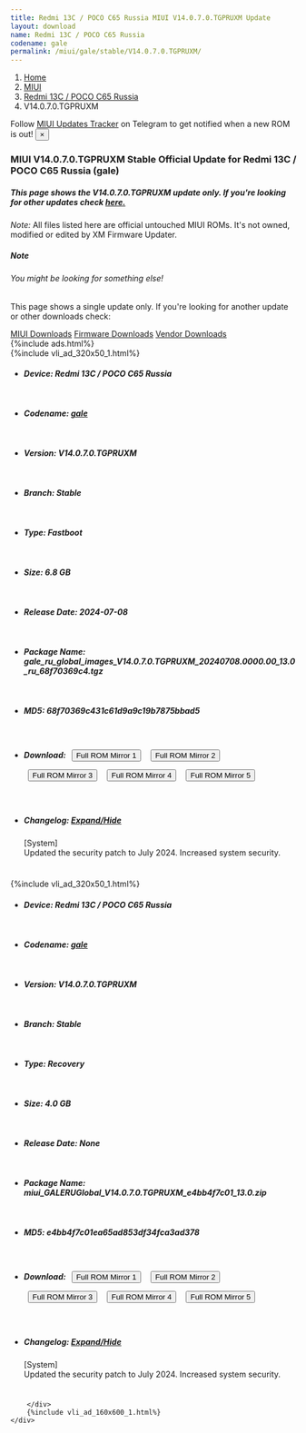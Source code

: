 ```yaml
---
title: Redmi 13C / POCO C65 Russia MIUI V14.0.7.0.TGPRUXM Update
layout: download
name: Redmi 13C / POCO C65 Russia
codename: gale
permalink: /miui/gale/stable/V14.0.7.0.TGPRUXM/
---
```

<nav aria-label="breadcrumb">
    <ol class="breadcrumb">
        <li class="breadcrumb-item"><a href="/">Home</a></li>
        <li class="breadcrumb-item"><a href="/miui/">MIUI</a></li>
        <li class="breadcrumb-item"><a href="/miui/gale/">Redmi 13C / POCO C65 Russia</a></li>
        <li class="breadcrumb-item active" aria-current="page">V14.0.7.0.TGPRUXM</li>
    </ol>
</nav>
<div class="alert alert-primary alert-dismissible fade show" role="alert">
    Follow <a href="https://t.me/MIUIUpdatesTracker" class="alert-link">MIUI Updates Tracker</a> on Telegram to get
    notified when a new ROM is out!
    <button type="button" class="close" data-dismiss="alert" aria-label="Close">
        <span aria-hidden="true">&times;</span>
    </button>
</div>
<div class="col-12 mx-auto">
    <h3 class="title bg-light p-2 rounded">MIUI V14.0.7.0.TGPRUXM Stable Official Update for Redmi 13C / POCO C65 Russia (gale)</h3>
    <h5>This page shows the V14.0.7.0.TGPRUXM update only. If you're looking for other updates check
        <a href="/miui/gale/">here.</a></h5>
    <p><i>Note: </i>All files listed here are official untouched MIUI ROMs.
        It's not owned, modified or edited by XM Firmware Updater.</p>
    <div class="card">
        <div class="card-body">
            <h5 class="card-title">Note</h5>
            <h6 class="card-subtitle mb-2 text-muted">You might be looking for something else!</h6>
            <p class="card-text">This page shows a single update only.
                If you're looking for another update or other downloads check:</p>
            <a href="/miui/" class="card-link">MIUI Downloads</a>
            <a href="/firmware/" class="card-link">Firmware Downloads</a>
            <a href="/vendor/" class="card-link">Vendor Downloads</a>
        </div>
    </div>
    {%include ads.html%}
    <div class="row justify-content-center">
        <div class="col-10" id="downloads">
                    <div class="card card-body">
            {%include vli_ad_320x50_1.html%}
            <ul class="list-unstyled">
                <li style="padding-bottom: 10px;">
                    <h5><b>Device: </b>Redmi 13C / POCO C65 Russia</h5>
                </li>
                <li style="padding-bottom: 10px;">
                    <h5><b>Codename: </b> <a href="/miui/gale/" target="_blank">gale</a> </h5>
                </li>
                <li style="padding-bottom: 10px;">
                    <h5><b>Version: </b>V14.0.7.0.TGPRUXM</h5>
                </li>
                <li style="padding-bottom: 10px;">
                    <h5><b>Branch: </b>Stable</h5>
                </li>
                <li style="padding-bottom: 10px;">
                    <h5><b>Type: </b>Fastboot</h5>
                </li>
                <li style="padding-bottom: 10px;">
                    <h5><b>Size: </b>6.8 GB</h5>
                </li>
                <li style="padding-bottom: 10px;">
                    <h5><b>Release Date: </b>2024-07-08</h5>
                </li>
                <li style="padding-bottom: 10px;">
                    <h5><b>Package Name: </b><span id="filename" class="text-dark">gale_ru_global_images_V14.0.7.0.TGPRUXM_20240708.0000.00_13.0_ru_68f70369c4.tgz</span></h5>
                </li>
                <li style="padding-bottom: 10px;">
                    <h5><b>MD5: </b><span id="md5" class="text-muted">68f70369c431c61d9a9c19b7875bbad5</span></h5>
                </li>
                <li style="padding-bottom: 10px;">
                    <h5><b>Download: </b> <button type="button" id="download" class="btn btn-primary" style="margin: 7px;" onclick="window.open('https://cdnorg.d.miui.com/V14.0.7.0.TGPRUXM/gale_ru_global_images_V14.0.7.0.TGPRUXM_20240708.0000.00_13.0_ru_68f70369c4.tgz', '_blank');"><i class="fa fa-download"></i> Full ROM Mirror 1</button> <button type="button" id="download" class="btn btn-primary" style="margin: 7px;" onclick="window.open('https://bkt-sgp-miui-ota-update-alisgp.oss-ap-southeast-1.aliyuncs.com/V14.0.7.0.TGPRUXM/gale_ru_global_images_V14.0.7.0.TGPRUXM_20240708.0000.00_13.0_ru_68f70369c4.tgz', '_blank');"><i class="fa fa-download"></i> Full ROM Mirror 2</button> <button type="button" id="download" class="btn btn-primary" style="margin: 7px;" onclick="window.open('https://bn.d.miui.com/V14.0.7.0.TGPRUXM/gale_ru_global_images_V14.0.7.0.TGPRUXM_20240708.0000.00_13.0_ru_68f70369c4.tgz', '_blank');"><i class="fa fa-download"></i> Full ROM Mirror 3</button> <button type="button" id="download" class="btn btn-primary" style="margin: 7px;" onclick="window.open('https://bigota.d.miui.com/V14.0.7.0.TGPRUXM/gale_ru_global_images_V14.0.7.0.TGPRUXM_20240708.0000.00_13.0_ru_68f70369c4.tgz', '_blank');"><i class="fa fa-download"></i> Full ROM Mirror 4</button> <button type="button" id="download" class="btn btn-primary" style="margin: 7px;" onclick="window.open('https://hugeota.d.miui.com/V14.0.7.0.TGPRUXM/gale_ru_global_images_V14.0.7.0.TGPRUXM_20240708.0000.00_13.0_ru_68f70369c4.tgz', '_blank');"><i class="fa fa-download"></i> Full ROM Mirror 5</button></h5>
                </li>
                <li style="padding-bottom: 10px;">
                    <h5><b>Changelog: </b><a href="#gale_1_changelog" data-toggle="collapse" role="button"
                            aria-expanded="false" aria-controls="gale_1_changelog"> <i class="fa fa-arrow-down"
                                aria-hidden="true"></i> Expand/Hide</a></h5>
                    <div class="collapse" id="gale_1_changelog">
                        <p id="changelog_text">[System]<br>Updated the security patch to July 2024. Increased system security.</p>
                    </div>
                </li>
            </ul>
        </div>
        <div class="card card-body">
            {%include vli_ad_320x50_1.html%}
            <ul class="list-unstyled">
                <li style="padding-bottom: 10px;">
                    <h5><b>Device: </b>Redmi 13C / POCO C65 Russia</h5>
                </li>
                <li style="padding-bottom: 10px;">
                    <h5><b>Codename: </b> <a href="/miui/gale/" target="_blank">gale</a> </h5>
                </li>
                <li style="padding-bottom: 10px;">
                    <h5><b>Version: </b>V14.0.7.0.TGPRUXM</h5>
                </li>
                <li style="padding-bottom: 10px;">
                    <h5><b>Branch: </b>Stable</h5>
                </li>
                <li style="padding-bottom: 10px;">
                    <h5><b>Type: </b>Recovery</h5>
                </li>
                <li style="padding-bottom: 10px;">
                    <h5><b>Size: </b>4.0 GB</h5>
                </li>
                <li style="padding-bottom: 10px;">
                    <h5><b>Release Date: </b>None</h5>
                </li>
                <li style="padding-bottom: 10px;">
                    <h5><b>Package Name: </b><span id="filename" class="text-dark">miui_GALERUGlobal_V14.0.7.0.TGPRUXM_e4bb4f7c01_13.0.zip</span></h5>
                </li>
                <li style="padding-bottom: 10px;">
                    <h5><b>MD5: </b><span id="md5" class="text-muted">e4bb4f7c01ea65ad853df34fca3ad378</span></h5>
                </li>
                <li style="padding-bottom: 10px;">
                    <h5><b>Download: </b> <button type="button" id="download" class="btn btn-primary" style="margin: 7px;" onclick="window.open('https://cdnorg.d.miui.com/V14.0.7.0.TGPRUXM/miui_GALERUGlobal_V14.0.7.0.TGPRUXM_e4bb4f7c01_13.0.zip', '_blank');"><i class="fa fa-download"></i> Full ROM Mirror 1</button> <button type="button" id="download" class="btn btn-primary" style="margin: 7px;" onclick="window.open('https://bkt-sgp-miui-ota-update-alisgp.oss-ap-southeast-1.aliyuncs.com/V14.0.7.0.TGPRUXM/miui_GALERUGlobal_V14.0.7.0.TGPRUXM_e4bb4f7c01_13.0.zip', '_blank');"><i class="fa fa-download"></i> Full ROM Mirror 2</button> <button type="button" id="download" class="btn btn-primary" style="margin: 7px;" onclick="window.open('https://bn.d.miui.com/V14.0.7.0.TGPRUXM/miui_GALERUGlobal_V14.0.7.0.TGPRUXM_e4bb4f7c01_13.0.zip', '_blank');"><i class="fa fa-download"></i> Full ROM Mirror 3</button> <button type="button" id="download" class="btn btn-primary" style="margin: 7px;" onclick="window.open('https://bigota.d.miui.com/V14.0.7.0.TGPRUXM/miui_GALERUGlobal_V14.0.7.0.TGPRUXM_e4bb4f7c01_13.0.zip', '_blank');"><i class="fa fa-download"></i> Full ROM Mirror 4</button> <button type="button" id="download" class="btn btn-primary" style="margin: 7px;" onclick="window.open('https://hugeota.d.miui.com/V14.0.7.0.TGPRUXM/miui_GALERUGlobal_V14.0.7.0.TGPRUXM_e4bb4f7c01_13.0.zip', '_blank');"><i class="fa fa-download"></i> Full ROM Mirror 5</button></h5>
                </li>
                <li style="padding-bottom: 10px;">
                    <h5><b>Changelog: </b><a href="#gale_2_changelog" data-toggle="collapse" role="button"
                            aria-expanded="false" aria-controls="gale_2_changelog"> <i class="fa fa-arrow-down"
                                aria-hidden="true"></i> Expand/Hide</a></h5>
                    <div class="collapse" id="gale_2_changelog">
                        <p id="changelog_text">[System]<br>Updated the security patch to July 2024. Increased system security.</p>
                    </div>
                </li>
            </ul>
        </div>

        </div>
        {%include vli_ad_160x600_1.html%}
    </div>
</div>
